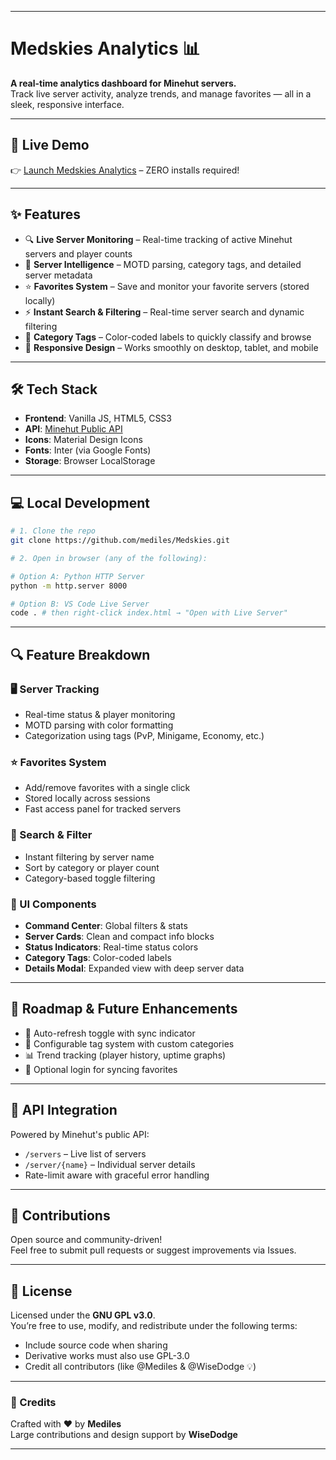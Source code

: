 
---

# Medskies Analytics 📊

**A real-time analytics dashboard for Minehut servers.**  
Track live server activity, analyze trends, and manage favorites — all in a sleek, responsive interface.

---

## 🚀 Live Demo

👉 [Launch Medskies Analytics](https://mediles.github.io/Medskies/) – ZERO installs required!

---

## ✨ Features

- 🔍 **Live Server Monitoring** – Real-time tracking of active Minehut servers and player counts  
- 🧠 **Server Intelligence** – MOTD parsing, category tags, and detailed server metadata  
- ⭐ **Favorites System** – Save and monitor your favorite servers (stored locally)  
- ⚡ **Instant Search & Filtering** – Real-time server search and dynamic filtering  
- 🎨 **Category Tags** – Color-coded labels to quickly classify and browse  
- 📱 **Responsive Design** – Works smoothly on desktop, tablet, and mobile

---


## 🛠️ Tech Stack

- **Frontend**: Vanilla JS, HTML5, CSS3  
- **API**: [Minehut Public API](https://api.minehut.com/)  
- **Icons**: Material Design Icons  
- **Fonts**: Inter (via Google Fonts)  
- **Storage**: Browser LocalStorage

---

## 💻 Local Development

```bash
# 1. Clone the repo
git clone https://github.com/mediles/Medskies.git

# 2. Open in browser (any of the following):

# Option A: Python HTTP Server
python -m http.server 8000

# Option B: VS Code Live Server
code . # then right-click index.html → "Open with Live Server"
```

---

## 🔍 Feature Breakdown

### 🖥️ Server Tracking
- Real-time status & player monitoring  
- MOTD parsing with color formatting  
- Categorization using tags (PvP, Minigame, Economy, etc.)

### ⭐ Favorites System
- Add/remove favorites with a single click  
- Stored locally across sessions  
- Fast access panel for tracked servers

### 🔎 Search & Filter
- Instant filtering by server name  
- Sort by category or player count  
- Category-based toggle filtering

### 🎨 UI Components
- **Command Center**: Global filters & stats  
- **Server Cards**: Clean and compact info blocks  
- **Status Indicators**: Real-time status colors  
- **Category Tags**: Color-coded labels  
- **Details Modal**: Expanded view with deep server data  

---

## 🧭 Roadmap & Future Enhancements

- 🔄 Auto-refresh toggle with sync indicator  
- 🔧 Configurable tag system with custom categories  
- 📊 Trend tracking (player history, uptime graphs)  
- 🔐 Optional login for syncing favorites

---

## 🔌 API Integration

Powered by Minehut's public API:
- `/servers` – Live list of servers  
- `/server/{name}` – Individual server details  
- Rate-limit aware with graceful error handling

---

## 🤝 Contributions

Open source and community-driven!  
Feel free to submit pull requests or suggest improvements via Issues.

---

## 📜 License

Licensed under the **GNU GPL v3.0**.  
You’re free to use, modify, and redistribute under the following terms:

- Include source code when sharing  
- Derivative works must also use GPL-3.0  
- Credit all contributors (like @Mediles & @WiseDodge 💡)

---
### 👥 Credits

Crafted with ❤️ by **Mediles**  
Large contributions and design support by **WiseDodge**

---
